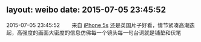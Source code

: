 layout: weibo
date: 2015-07-05 23:45:52
---
<meta name="referrer" content="no-referrer" />

2015-07-05 23:45:52  &nbsp;&nbsp;&nbsp;&nbsp;&nbsp;&nbsp; 来自 <a href="sinaweibo://customweibosource" rel="nofollow">iPhone 5s</a>
还是英国片子好看，情节紧凑高潮迭起，高强度的画面大密度的信息仿佛每一个镜头每一句台词就是铺垫和伏笔 ​​​
